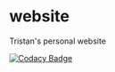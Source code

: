 # website
Tristan's personal website

[![Codacy Badge](https://app.codacy.com/project/badge/Grade/3e6b15f4bf984a6bb30e7ea3be49bf61)](https://www.codacy.com)
